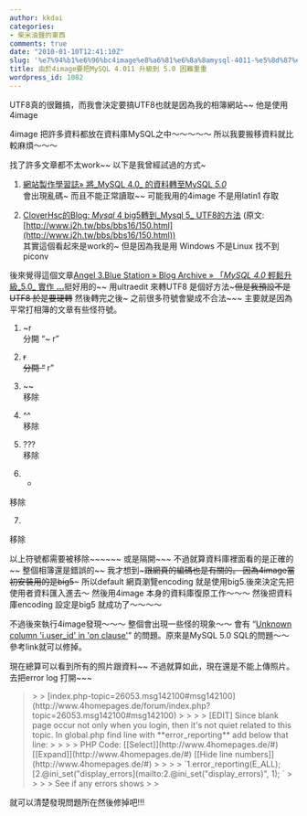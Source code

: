 ```yaml
---
author: kkdai
categories:
- 柴米油鹽的東西
comments: true
date: "2010-01-10T12:41:10Z"
slug: '%e7%94%b1%e6%96%bc4image%e8%a6%81%e6%8a%8amysql-4011-%e5%8d%87%e7%b4%9a%e5%88%b0-50-%e5%9b%b0%e9%9b%a3%e9%87%8d%e9%87%8d'
title: 由於4image要把MySQL 4.011 升級到 5.0 困難重重
wordpress_id: 1082
---
```


UTF8真的很難搞，而我會決定要搞UTF8也就是因為我的相簿網站~~ 他是使用4image

 

4image 把許多資料都放在資料庫MySQL之中～～～～～ 所以我要搬移資料就比較麻煩～～～

 

 

找了許多文章都不太work~~ 以下是我曾經試過的方式~

 

  
  1. [網站製作學習誌» 將_MySQL 4.0_ 的資料轉至MySQL _5.0_](http://www.jaceju.net/blog/?p=66)   
會出現亂碼~ 而且不能正常讀取~~ 可能我用的4image 不是用latin1 存取 
   
  2. [CloverHsc的Blog: _Mysql_ 4 big5轉到_Mysql 5_ UTF8的方法](http://cloverhsc.blogspot.com/2008/01/mysql-4-big5mysql-5-utf8.html) (原文: [http://www.j2h.tw/bbs/bbs16/150.html](http://www.j2h.tw/bbs/bbs16/150.html))         
其實這個看起來是work的~ 但是因為我是用 Windows 不是Linux 找不到piconv 
 

後來覺得這個文章[Angel 3.Blue Station » Blog Archive » 「_MySQL 4.0_ 輕鬆升級_5.0_ 實作 **...**](http://a3.walkup.tw/?p=443)挺好用的~~ 用ultraedit 來轉UTF8 是個好方法~~~但是我預設不是UTF8 於是要硬轉~~ 然後轉完之後~ 之前很多符號會變成不合法~~~ 主要就是因為平常打相簿的文章有些怪符號。

 

  
  1. ~r   
分開 “~ r” 
   
  2. ~~r   
分開 “~~ r” 
   
  3. ~~   
移除 
   
  4. ^^   
移除 
   
  5. ???   
移除 
   
  6. -   
移除 
   
  7. >   
移除 
 

以上符號都需要被移除~~~~~~ 或是隔開~~~ 不過就算資料庫裡面看的是正確的~~ 整個相簿還是錯誤的~~ 我才想到~~~跟網頁的編碼也是有關的。 因為4image當初安裝用的是big5~~~ 所以default 網頁瀏覽encoding 就是使用big5.後來決定先把使用者資料匯入進去～ 然後用4image 本身的資料庫復原工作～～～ 然後把資料庫encoding 設定是big5 就成功了～～～～

 

 

不過後來執行4image發現～～～ 整個會出現一些怪的現象～～ 會有 “[Unknown column 'i.user_id' in 'on clause'](http://www.4homepages.de/forum/index.php?topic=22668.msg123709#msg123709)” 的問題。原來是MySQL 5.0 SQL的問題～～ 參考link就可以修掉。

 

 

現在總算可以看到所有的照片跟資料~~ 不過就算如此，現在還是不能上傳照片。去把error log 打開~~~

 

 

<blockquote>  
> 
> [index.php-topic=26053.msg142100#msg142100](http://www.4homepages.de/forum/index.php?topic=26053.msg142100#msg142100)
> 
>    
> 
> [EDIT]        
Since blank page occur not only when you login, then it's not quiet related to this topic.         
In global.php find line with **error_reporting**         
add below that line: 
> 
>    
> 
> PHP Code: [[Select]](http://www.4homepages.de/#) [[Expand]](http://www.4homepages.de/#) [[Hide line numbers]](http://www.4homepages.de/#)
> 
>    
> 
> `1.error_reporting(E_ALL);          
[2.@ini_set("display_errors](mailto:2.@ini_set("display_errors)", 1);           
`
> 
>    
> 
> See if any errors shows
> 
> </blockquote>

 

 

就可以清楚發現問題所在然後修掉吧!!! 
